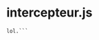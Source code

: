 # intercepteur.js

 ```*intercepteur.js* network traffic inline, mocking requests the easy way.
 lol.```


